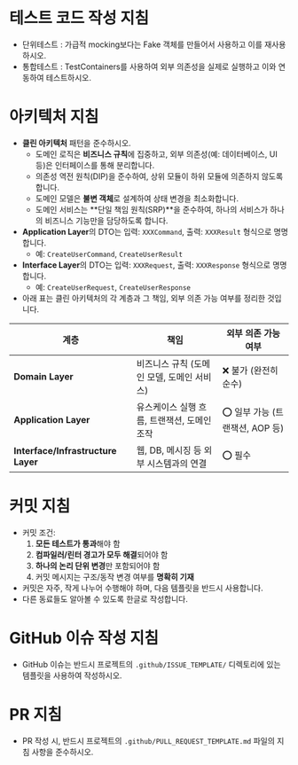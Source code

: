 # 테스트 코드 작성 지침

- 단위테스트 : 가급적 mocking보다는 Fake 객체를 만들어서 사용하고 이를 재사용하시오.
- 통합테스트 : TestContainers를 사용하여 외부 의존성을 실제로 실행하고 이와 연동하여 테스트하시오.

# 아키텍처 지침

- **클린 아키텍처** 패턴을 준수하시오.
    - 도메인 로직은 **비즈니스 규칙**에 집중하고, 외부 의존성(예: 데이터베이스, UI 등)은 인터페이스를 통해 분리합니다.
    - 의존성 역전 원칙(DIP)을 준수하여, 상위 모듈이 하위 모듈에 의존하지 않도록 합니다.
    - 도메인 모델은 **불변 객체**로 설계하여 상태 변경을 최소화합니다.
    - 도메인 서비스는 **단일 책임 원칙(SRP)**을 준수하여, 하나의 서비스가 하나의 비즈니스 기능만을 담당하도록 합니다.
- **Application Layer**의 DTO는 입력: `XXXCommand`, 출력: `XXXResult` 형식으로 명명합니다.
    - 예: `CreateUserCommand`, `CreateUserResult`
- **Interface Layer**의 DTO는 입력: `XXXRequest`, 출력: `XXXResponse` 형식으로 명명합니다.
    - 예: `CreateUserRequest`, `CreateUserResponse`
- 아래 표는 클린 아키텍처의 각 계층과 그 책임, 외부 의존 가능 여부를 정리한 것입니다.

| 계층                                 | 책임                        | 외부 의존 가능 여부           |
|------------------------------------|---------------------------|-----------------------|
| **Domain Layer**                   | 비즈니스 규칙 (도메인 모델, 도메인 서비스) | ❌ 불가 (완전히 순수)         |
| **Application Layer**              | 유스케이스 실행 흐름, 트랜잭션, 도메인 조작 | ⭕ 일부 가능 (트랜잭션, AOP 등) |
| **Interface/Infrastructure Layer** | 웹, DB, 메시징 등 외부 시스템과의 연결  | ⭕ 필수                  |

# 커밋 지침

- 커밋 조건:
    1. **모든 테스트가 통과**해야 함
    2. **컴파일러/린터 경고가 모두 해결**되어야 함
    3. **하나의 논리 단위 변경**만 포함되어야 함
    4. 커밋 메시지는 구조/동작 변경 여부를 **명확히 기재**
- 커밋은 자주, 작게 나누어 수행해야 하며, 다음 템플릿을 반드시 사용합니다.
- 다른 동료들도 알아볼 수 있도록 한글로 작성합니다.

# GitHub 이슈 작성 지침

- GitHub 이슈는 반드시 프로젝트의 `.github/ISSUE_TEMPLATE/` 디렉토리에 있는 템플릿을 사용하여 작성하시오.

# PR 지침

- PR 작성 시, 반드시 프로젝트의 `.github/PULL_REQUEST_TEMPLATE.md` 파일의 지침 사항을 준수하시오.
